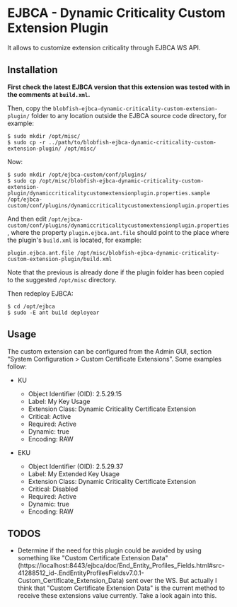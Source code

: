 # EJBCA - Dynamic Criticality Custom Extension Plugin

It allows to customize extension criticality through EJBCA WS API.

## Installation

**First check the latest EJBCA version that this extension was tested with in the comments at `build.xml`.**

Then, copy the `blobfish-ejbca-dynamic-criticality-custom-extension-plugin/` folder to any location outside the EJBCA source code directory, for example:

```
$ sudo mkdir /opt/misc/
$ sudo cp -r ../path/to/blobfish-ejbca-dynamic-criticality-custom-extension-plugin/ /opt/misc/
```

Now:

```
$ sudo mkdir /opt/ejbca-custom/conf/plugins/
$ sudo cp /opt/misc/blobfish-ejbca-dynamic-criticality-custom-extension-plugin/dynamiccriticalitycustomextensionplugin.properties.sample /opt/ejbca-custom/conf/plugins/dynamiccriticalitycustomextensionplugin.properties
```

And then edit `/opt/ejbca-custom/conf/plugins/dynamiccriticalitycustomextensionplugin.properties`, where the property `plugin.ejbca.ant.file` should point to the place where the plugin's `build.xml` is located, for example:

```
plugin.ejbca.ant.file /opt/misc/blobfish-ejbca-dynamic-criticality-custom-extension-plugin/build.xml
```

Note that the previous is already done if the plugin folder has been copied to the suggested `/opt/misc` directory.

Then redeploy EJBCA:

```
$ cd /opt/ejbca
$ sudo -E ant build deployear
```
## Usage

The custom extension can be configured from the Admin GUI, section “System Configuration > Custom Certificate Extensions”. Some examples follow:

* KU
  * Object Identifier (OID): 2.5.29.15
  * Label: My Key Usage
  * Extension Class: Dynamic Criticality Certificate Extension
  * Critical: Active
  * Required: Active
  * Dynamic: true
  * Encoding: RAW

* EKU
  * Object Identifier (OID): 2.5.29.37
  * Label: My Extended Key Usage
  * Extension Class: Dynamic Criticality Certificate Extension
  * Critical: Disabled
  * Required: Active
  * Dynamic: true
  * Encoding: RAW

## TODOS
- Determine if the need for this plugin could be avoided by using something like "Custom Certificate Extension Data" (https://localhost:8443/ejbca/doc/End_Entity_Profiles_Fields.html#src-41288512_id-.EndEntityProfilesFieldsv7.0.1-Custom_Certificate_Extension_Data) sent over the WS. But actually I think that "Custom Certificate Extension Data" is the current method to receive these extensions value currently. Take a look again into this.
